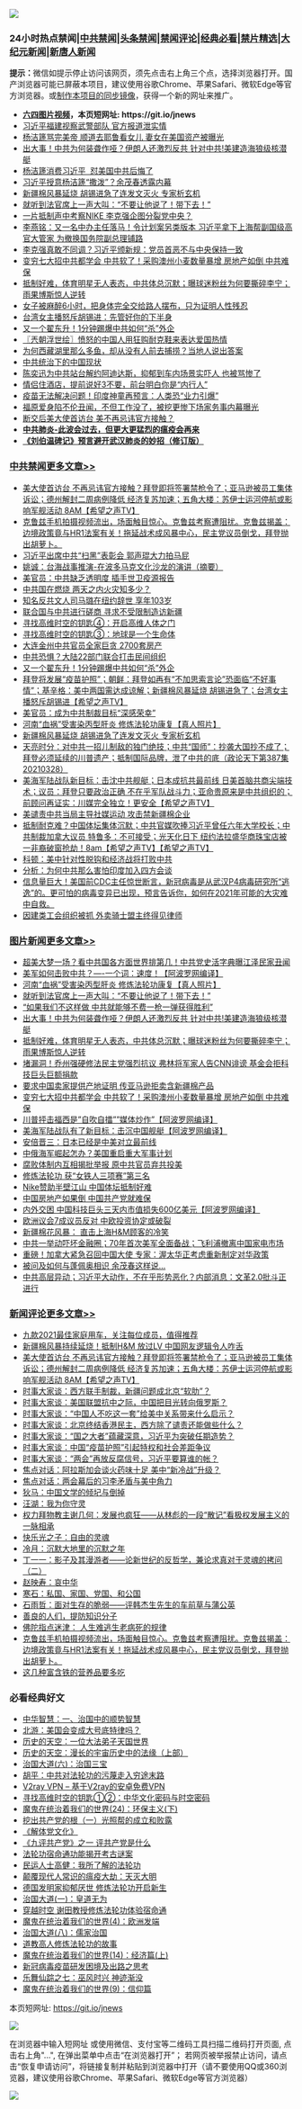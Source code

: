 ![](https://raw.githubusercontent.com/fqnews/bnews/master/64photo/fqnews-qr.jpg)

<div id="tt">
<h3>24小时热点禁闻|<a href="#%E4%B8%AD%E5%85%B1%E7%A6%81%E9%97%BB%E6%9B%B4%E5%A4%9A%E6%96%87%E7%AB%A0">中共禁闻</a>|<a href="#%E5%9B%BE%E7%89%87%E6%96%B0%E9%97%BB%E6%9B%B4%E5%A4%9A%E6%96%87%E7%AB%A0">头条禁闻</a>|<a href="#%E6%96%B0%E9%97%BB%E8%AF%84%E8%AE%BA%E6%9B%B4%E5%A4%9A%E6%96%87%E7%AB%A0">禁闻评论|<a href="#%E5%BF%85%E7%9C%8B%E7%BB%8F%E5%85%B8%E5%A5%BD%E6%96%87">经典必看|<a href="/video.md#%E7%A6%81%E7%89%87%E7%B2%BE%E9%80%89">禁片精选</a>|<a href="https://github.com/fqnews/djy/blob/master/gb/nf1351518.md#1">大纪元新闻</a>|<a href="https://github.com/fqnews/ntdtv/blob/master/gb/prog204.md#1">新唐人新闻</a></h3>
<div><b>提示：</b>微信如提示停止访问该网页，须先点击右上角三个点，选择浏览器打开。国产浏览器可能已屏蔽本项目，建议使用谷歌Chrome、苹果Safari、微软Edge等官方浏览器。或<a href="https://github.com/fqnews/bnews/blob/master/%E5%88%B6%E4%BD%9Cgit%E7%A6%81%E9%97%BB%E9%95%9C%E5%83%8F.md">制作本项目的同步镜像</a>，获得一个新的网址来推广。</div>
<ul>
<li><b><a href="http://d1.bdrive.tk/64.mp4" target="_blank">六四图片视频</a>，本页短网址: https://git.io/jnews</b></li>
<li><a href="/cnnews/20210328/1514590.md">习近平福建视察武警部队 官方报道泄实情</a></li>
<li><a href="/comments/20210329/1514775.md">杨洁篪骂完美帝 顺道去耶鲁看女儿 妻女在美国资产被曝光</a></li>
<li><a href="/topimagenews/20210329/1514764.md">出大事！中共为何装聋作哑？伊朗人还激烈反共 针对中共!美建造海狼级核潜艇</a></li>
<li><a href="/baitai/20210329/1514662.md">杨洁篪消费习近平  怼美国中共后悔了</a></li>
<li><a href="/comments/20210329/1514741.md">习近平授意杨洁篪“撒泼”？余茂春透露内幕</a></li>
<li><a href="/cbnews/20210329/1514806.md">新疆棉风暴延烧 胡锡进急了连发文灭火 专家析玄机</a></li>
<li><a href="/topimagenews/20210329/1514840.md">就听到法官席上一声大叫：“不要让他说了！带下去！”</a></li>
<li><a href="/headline/20210329/1514763.md">一片抵制声中考察NIKE 李克强企图分裂党中央？</a></li>
<li><a href="/comments/20210329/1514938.md">李燕铭：又一名中办主任落马！令计划案另类版本 习近平拿下上海帮副国级高官大管家 为撤换国务院副总理铺路</a></li>
<li><a href="/comments/20210329/1514873.md">李克强真敢不同调？习近平颁新规：党员首恶不与中央保持一致</a></li>
<li><a href="/topimagenews/20210328/1514651.md">变穷七大招中共都学会 中共软了！采购澳州小麦数量暴增 房地产如倒 中共难保</a></li>
<li><a href="/topimagenews/20210329/1514747.md">抵制好难，体育明星无人表态，中共体总沉默；曝球迷粉丝为何要撕碎李宁；雨果博斯惊人逆转</a></li>
<li><a href="/funmedia/20210329/1514778.md">女子被麻醉6小时，把身体完全交给路人摆布，只为证明人性残忍</a></li>
<li><a href="/cnnews/hknews/20210329/1514779.md">台湾女主播怒斥胡锡进：先管好你的下半身</a></li>
<li><a href="/cbnews/20210329/1514921.md">又一个翟东升！1分钟踢爆中共如何“杀”外企</a></li>
<li><a href="/ssgc/20210329/1514695.md">〖兲朝浮世绘〗愤怒的中国人用狂购耐克鞋来表达爱国热情</a></li>
<li><a href="/funmedia/20210329/1514715.md">为何西藏湖里那么多鱼，却从没有人前去捕捞？当地人说出答案</a></li>
<li><a href="/baitai/20210329/1514787.md">中共统治下的中国现状</a></li>
<li><a href="/yule/20210329/1514735.md">陈奕迅为中共站台解约阿迪达斯，抑郁到车内场景实吓人 也被骂惨了</a></li>
<li><a href="/funmedia/20210329/1514770.md">情侣住酒店，提前说好3不要，前台明白你是“内行人”</a></li>
<li><a href="/cnnews/20210329/1514845.md">疫苗无法解决问题！印度神童再预言：人类恐“业力引爆”</a></li>
<li><a href="/yule/20210329/1514817.md">福原爱身陷不伦丑闻，不但工作没了，被挖更惨下场家务事内幕曝光</a></li>
<li><a href="/cnnews/hknews/20210329/1514879.md">断交后美大使首访台 美不再忌讳官方接触？</a></li>
<li><b><a href="/comments/20200211/1275071.md" target="_blank">中共肺炎-此波会过去，但更大更猛烈的瘟疫会再来</a></b></li>
<li><b><a href="/comments/20200207/1272816.md" target="_blank">《刘伯温碑记》预言避开武汉肺炎的妙招（修订版）</a></b></li>
</ul>
</div>

<div class="catlist">
<h3><a href="/cbnews/" target="_blank">中共禁闻</a><span><a href="/cbnews/" target="_blank" rel="nofollow">更多文章>></a></span></h3>
<ul>
<li><a href="/comments/20210329/1515222.md" target="_blank">美大使首访台 不再忌讳官方接触？拜登即将签署禁枪令了；亚马逊被员工集体诉讼；德州解封二周病例降低 经济复苏加速；五角大楼：苏伊士运河停航或影响军舰活动 8AM【希望之声TV】</a></li>
<li><a href="/comments/20210329/1515127.md" target="_blank">克鲁兹手机拍摄视频流出，场面触目惊心。克鲁兹考察遭阻扰。克鲁兹揭盖：边境政策竟与HR1法案有关！拖延战术成风暴中心，民主党议员倒戈，拜登抛出胡萝卜。</a></li>
<li><a href="/cbnews/20210329/1515122.md" target="_blank">习近平出席中共“扫黑”表彰会 郭声琨大力拍马屁</a></li>
<li><a href="/comments/20210329/1515110.md" target="_blank">姚诚：台海战事推演-在波多马克文化沙龙的演讲（摘要）</a></li>
<li><a href="/cbnews/20210329/1515104.md" target="_blank">美官员：中共缺乏透明度 插手世卫疫源报告</a></li>
<li><a href="/cbnews/20210329/1515103.md" target="_blank">中共国在燃烧 两天之内火灾知多少？</a></li>
<li><a href="/cbnews/20210329/1515102.md" target="_blank">知名反共文人司马璐在纽约辞世 享年103岁</a></li>
<li><a href="/cbnews/20210329/1515033.md" target="_blank">联合国与中共进行磋商 寻求不受限制造访新疆</a></li>
<li><a href="/comments/20210329/1515018.md" target="_blank">寻找高维时空的钥匙④：开启高维人体之门</a></li>
<li><a href="/comments/20210329/1515011.md" target="_blank">寻找高维时空的钥匙③：地球是一个生命体</a></li>
<li><a href="/cbnews/20210329/1514954.md" target="_blank">大连金州中共官员全家巨贪 2700套房产</a></li>
<li><a href="/cbnews/20210329/1514922.md" target="_blank">中共恐惧？大陆22部门联合打击民间组织</a></li>
<li><a href="/cbnews/20210329/1514921.md" target="_blank">又一个翟东升！1分钟踢爆中共如何“杀”外企</a></li>
<li><a href="/comments/20210329/1514898.md" target="_blank">拜登将发展“疫苗护照”；朝鲜：拜登如再有“不加思索言论”恐面临“不好事情”；基辛格：美中两国需达成谅解；新疆棉风暴延烧 胡锡进急了；台湾女主播怒斥胡锡进【希望之声TV】</a></li>
<li><a href="/cbnews/20210329/1514883.md" target="_blank">美官员：成为中共制裁目标“深感荣幸”</a></li>
<li><a href="/comments/20210329/1514622.md" target="_blank">河南“血祸”受害染丙型肝炎 修炼法轮功康复【真人照片】</a></li>
<li><a href="/cbnews/20210329/1514806.md" target="_blank">新疆棉风暴延烧 胡锡进急了连发文灭火 专家析玄机</a></li>
<li><a href="/cbnews/20210329/1514803.md" target="_blank">天亮时分：对中共一招儿制敌的独门绝技；中共“国师”：抄袭大国抄不成了；拜登必须延续的川普遗产；抵制国际品牌，泄了中共的底（政论天下第387集 20210328）</a></li>
<li><a href="/comments/20210329/1514749.md" target="_blank">美海军陆战队新目标：击沈中共舰艇；日本成抗共最前线 日美首脑共商尖端技术；议员：拜登只要政治正确  不在乎军队战斗力；亚命贵原来是中共组织的；前顾问再证实：川媒完全独立！更安全【希望之声TV】</a></li>
<li><a href="/cbnews/20210328/1514599.md" target="_blank">美谴责中共当局主导社媒运动 攻击禁新疆棉企业</a></li>
<li><a href="/comments/20210328/1514568.md" target="_blank">抵制耐克难？中国体坛集体沉默；中共官媒吹捧习近平曾任六年大学校长；中共制裁加拿大议员 特鲁多：不可接受；光天化日下 纽约法拉盛华商珠宝店被一非裔破窗抢劫！8am【希望之声TV】【希望之声TV】</a></li>
<li><a href="/cbnews/20210328/1514563.md" target="_blank">科顿：美中针对性脱钩和经济战将打败中共</a></li>
<li><a href="/cbnews/20210328/1514562.md" target="_blank">分析：为何中共那么害怕印度加入四方会谈</a></li>
<li><a href="/comments/20210328/1514517.md" target="_blank">信息量巨大！美国前CDC主任惊世断言，新冠病毒是从武汉P4病毒研究所“逃逸”的。更可怕的病毒变异已出现，预言告诉你，如何在2021年可能的大灾难中自救。</a></li>
<li><a href="/cbnews/20210328/1514496.md" target="_blank">因建类工会组织被抓 外卖骑士盟主终得见律师</a></li>

</ul>
</div>
<div class="catlist">
<h3><a href="/topimagenews/" target="_blank">图片新闻</a><span><a href="/topimagenews/" target="_blank" rel="nofollow">更多文章>></a></span></h3>
<ul>
<li><a href="/topimagenews/20210329/1515118.md" target="_blank">超美大梦一场？看中共国各方面世界排第几！中共党史活字典曝江泽民家丑闻</a></li>
<li><a href="/topimagenews/20210329/1514946.md" target="_blank">美军如何击败中共？&#8212;-一个词：速度！【阿波罗网编译】</a></li>
<li><a href="/comments/20210329/1514622.md" target="_blank">河南“血祸”受害染丙型肝炎 修炼法轮功康复【真人照片】</a></li>
<li><a href="/topimagenews/20210329/1514840.md" target="_blank">就听到法官席上一声大叫：“不要让他说了！带下去！”</a></li>
<li><a href="/topimagenews/20210329/1514839.md" target="_blank">“如果我们不这样做 中共就能够不费一枪一弹获得胜利”</a></li>
<li><a href="/topimagenews/20210329/1514764.md" target="_blank">出大事！中共为何装聋作哑？伊朗人还激烈反共 针对中共!美建造海狼级核潜艇</a></li>
<li><a href="/topimagenews/20210329/1514747.md" target="_blank">抵制好难，体育明星无人表态，中共体总沉默；曝球迷粉丝为何要撕碎李宁；雨果博斯惊人逆转</a></li>
<li><a href="/topimagenews/20210329/1514725.md" target="_blank">堵漏洞！乔州强硬修法民主党强烈抗议 弗林将军家人告CNN诽谤 基金会拒科技巨头巨额捐款</a></li>
<li><a href="/topimagenews/20210329/1514677.md" target="_blank">要求中国卖家提供产地证明 传亚马逊拒卖含新疆棉产品</a></li>
<li><a href="/topimagenews/20210328/1514651.md" target="_blank">变穷七大招中共都学会 中共软了！采购澳州小麦数量暴增 房地产如倒 中共难保</a></li>
<li><a href="/topimagenews/20210328/1514448.md" target="_blank">川普抨击福西是&#8221;自吹自擂&#8221;&#8221;媒体炒作&#8221;【阿波罗网编译】</a></li>
<li><a href="/topimagenews/20210328/1514412.md" target="_blank">美海军陆战队有了新目标：击沉中国舰艇【阿波罗网编译】</a></li>
<li><a href="/topimagenews/20210328/1514231.md" target="_blank">安倍晋三：日本已经是中美对立最前线</a></li>
<li><a href="/topimagenews/20210328/1514230.md" target="_blank">中俄海军崛起怎办？美国重启重大军事计划</a></li>
<li><a href="/topimagenews/20210328/1514229.md" target="_blank">腐败体制内互相揭批举报 原中共官员弃共投美</a></li>
<li><a href="/comments/20210328/1514058.md" target="_blank">修炼法轮功 获“女铁人三项赛”第三名</a></li>
<li><a href="/topimagenews/20210328/1514126.md" target="_blank">Nike赞助半壁江山 中国体坛抵制好难</a></li>
<li><a href="/topimagenews/20210327/1513772.md" target="_blank">中国房地产如果倒 中国共产党就难保</a></li>
<li><a href="/topimagenews/20210327/1513740.md" target="_blank">内外交困 中国科技巨头三天内市值损失600亿美元【阿波罗网编译】</a></li>
<li><a href="/topimagenews/20210327/1513653.md" target="_blank">欧洲议会7成议员反对 中欧投资协定或破裂</a></li>
<li><a href="/topimagenews/20210327/1513613.md" target="_blank">新疆棉花风暴： 直击上海H&#038;M顾客的冷笑</a></li>
<li><a href="/topimagenews/20210326/1513273.md" target="_blank">中共一举动吓坏金融圈；70年首次美军全面备战；飞利浦撤离中国家电市场</a></li>
<li><a href="/topimagenews/20210326/1513091.md" target="_blank">重磅！加拿大紧急召回中国大使 专家：渥太华正考虑重新制定对华政策</a></li>
<li><a href="/topimagenews/20210326/1512918.md" target="_blank">被问及如何与蓬佩奥相识 余茂春这样说…</a></li>
<li><a href="/topimagenews/20210326/1512893.md" target="_blank">中共高层异动；习近平大动作，不在乎形势恶化？内部消息：文革2.0批斗正进行</a></li>

</ul>
</div>
<div class="catlist">
<h3><a href="/comments/" target="_blank">新闻评论</a><span><a href="/comments/" target="_blank" rel="nofollow">更多文章>></a></span></h3>
<ul>
<li><a href="/comments/20210329/1515226.md" target="_blank">九款2021最佳家庭用车，关注每位成员，值得推荐</a></li>
<li><a href="/comments/20210329/1515223.md" target="_blank">新疆棉风暴持续延烧！抵制H&#038;M 放过LV 中国网友逻辑令人咋舌</a></li>
<li><a href="/comments/20210329/1515222.md" target="_blank">美大使首访台 不再忌讳官方接触？拜登即将签署禁枪令了；亚马逊被员工集体诉讼；德州解封二周病例降低 经济复苏加速；五角大楼：苏伊士运河停航或影响军舰活动 8AM【希望之声TV】</a></li>
<li><a href="/comments/20210329/1515207.md" target="_blank">时事大家谈：西方联手制裁，新疆问题成北京“软肋”？</a></li>
<li><a href="/comments/20210329/1515206.md" target="_blank">时事大家谈：美国联盟抗中之际，中国把目光转向俄罗斯？</a></li>
<li><a href="/comments/20210329/1515205.md" target="_blank">时事大家谈：“中国人不吃这一套”给美中关系带来什么启示？</a></li>
<li><a href="/comments/20210329/1515204.md" target="_blank">时事大家谈：北京终结香港民主，西方除了谴责还能做些什么？</a></li>
<li><a href="/comments/20210329/1515203.md" target="_blank">时事大家谈：“国之大者”蕴藏深意，习近平为突破任期造势？</a></li>
<li><a href="/comments/20210329/1515202.md" target="_blank">时事大家谈：中国“疫苗护照”引起特权和社会差距争议</a></li>
<li><a href="/comments/20210329/1515201.md" target="_blank">时事大家谈：“两会”再放反腐信号，习近平要算谁的帐？</a></li>
<li><a href="/comments/20210329/1515200.md" target="_blank">焦点对话：阿拉斯加会谈火药味十足 美中“新冷战”升级？</a></li>
<li><a href="/comments/20210329/1515199.md" target="_blank">焦点对话：两会幕后的习李矛盾与美中角力</a></li>
<li><a href="/comments/20210329/1515197.md" target="_blank">狄马：中国文学的倾圮与倒掉</a></li>
<li><a href="/comments/20210329/1515196.md" target="_blank">汪湖：我为你守灵</a></li>
<li><a href="/comments/20210329/1515195.md" target="_blank">权力拜物教主谢几何：发展也疯狂——从林彪的一段“散记”看极权发展主义的一脉相承</a></li>
<li><a href="/comments/20210329/1515194.md" target="_blank">快乐光之子：自由的灵魂</a></li>
<li><a href="/comments/20210329/1515193.md" target="_blank">冷月：沉默大地里的沉默之年</a></li>
<li><a href="/comments/20210329/1515192.md" target="_blank">丁一一：影子及其漫游者——论新世纪的反哲学，兼论求真对于灵魂的拷问（二）</a></li>
<li><a href="/comments/20210329/1515191.md" target="_blank">赵映寿：哀中华</a></li>
<li><a href="/comments/20210329/1515190.md" target="_blank">寒石：私国、家国、党国、和公国</a></li>
<li><a href="/comments/20210329/1515189.md" target="_blank">石雨哲：面对生存的脆弱——评韩杰生先生的车前草与蒲公英</a></li>
<li><a href="/comments/20210329/1515172.md" target="_blank">善良的人们，提防知识分子</a></li>
<li><a href="/comments/20210329/1515156.md" target="_blank">佛陀指点迷津： 人生难逃生老病死的规律</a></li>
<li><a href="/comments/20210329/1515127.md" target="_blank">克鲁兹手机拍摄视频流出，场面触目惊心。克鲁兹考察遭阻扰。克鲁兹揭盖：边境政策竟与HR1法案有关！拖延战术成风暴中心，民主党议员倒戈，拜登抛出胡萝卜。</a></li>
<li><a href="/comments/20210329/1515114.md" target="_blank">这几种富含铁的营养品要多吃</a></li>

</ul>
</div>

<div class="catlist">
<h3>必看经典好文</h3>
<ul>
<li><a href="/comments/20200605/1340202.md" target="_blank">中华智慧：一、治国中的顺势智慧</a></li>
<li><a href="/comments/20200712/1359488.md" target="_blank">北游：美国会变成大号底特律吗？</a></li>
<li><a href="/tculture/20121025/73067.md" target="_blank">历史的天空：一位大法弟子天国世界</a></li>
<li><a href="/tculture/20121025/73065.md" target="_blank">历史的天空：漫长的宇宙历史中的法缘（上部）</a></li>
<li><a href="/cbnews/20180312/913459.md" target="_blank">治国大道(六)：治国三宝</a></li>
<li><a href="/cbnews/20200720/1363328.md" target="_blank">胡平：中共对法轮功的污蔑走入穷途末路</a></li>
<li><a href="/comments/20200112/1257608.md" target="_blank">V2ray VPN &#8211; 基于V2ray的安卓免费VPN</a></li>
<li><a href="/comments/20210322/1510016.md" target="_blank">寻找高维时空的钥匙①②：中华文化密码与时空密码</a></li>
<li><a href="/cbnews/20180907/994846.md" target="_blank">魔鬼在统治着我们的世界(24)：环保主义(下)</a></li>
<li><a href="/comments/20200629/1352460.md" target="_blank">挖出共产党的根（一）光照帮的成立和败露</a></li>
<li><a href="/bookwiki/20130610/138400.md" target="_blank">《解体党文化》</a></li>
<li><a href="/bookonline/20131116/201056.md" target="_blank">《九评共产党》之一 评共产党是什么</a></li>
<li><a href="/tculture/20121025/73079.md" target="_blank">法轮功宿命通功能揭开考古谜案</a></li>
<li><a href="/ccpdope/20200729/1369047.md" target="_blank">民运人士高健：我所了解的法轮功</a></li>
<li><a href="/comments/20200619/783185.md" target="_blank">颠覆现代人常识的瘟疫大劫：天灭大明</a></li>
<li><a href="/comments/20200722/1364497.md" target="_blank">德国发明家抑郁厌世 修炼法轮功开启新生</a></li>
<li><a href="/cbnews/20180307/911097.md" target="_blank">治国大道(一)：皇道无为</a></li>
<li><a href="/comments/20200511/1322384.md" target="_blank">穿越时空 谢田教授修炼法轮功体验宿命通</a></li>
<li><a href="/topimagenews/20180522/946266.md" target="_blank">魔鬼在统治着我们的世界(4)：欧洲发端</a></li>
<li><a href="/cbnews/20190424/914482.md" target="_blank">治国大道(八)：儒家治国</a></li>
<li><a href="/comments/20200805/1375080.md" target="_blank">道教高人修炼法轮功的故事</a></li>
<li><a href="/topimagenews/20180605/953415.md" target="_blank">魔鬼在统治着我们的世界(14)：经济篇(上)</a></li>
<li><a href="/comments/20200917/1029129.md" target="_blank">新冠病毒疫苗研发困境及出路之思考</a></li>
<li><a href="/tculture/20190101/792550.md" target="_blank">乐舞仙踪之七：巫风时兴 神迹渐没</a></li>
<li><a href="/topimagenews/20180529/949649.md" target="_blank">魔鬼在统治着我们的世界(9)：信仰篇</a></li>

</ul>
</div>

本页短网址: https://git.io/jnews

![](https://raw.githubusercontent.com/fqnews/bnews/master/64photo/fqnews-qr.jpg)

在浏览器中输入短网址 或使用微信、支付宝等二维码工具扫描二维码打开页面, 点击右上角"...", 在弹出菜单中点击“在浏览器打开”； 若网页被举报禁止访问，请点击“恢复申请访问”，将链接复制并粘贴到浏览器中打开（请不要使用QQ或360浏览器，建议使用谷歌Chrome、苹果Safari、微软Edge等官方浏览器）

![](https://raw.githubusercontent.com/fqnews/bnews/master/64photo/wx.jpg)